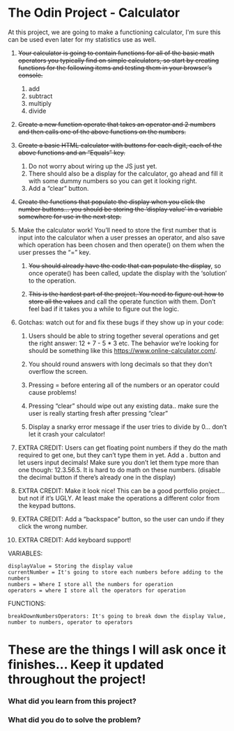 # The Odin Project - Calculator

At this project, we are going to make a functioning calculator,
I'm sure this can be used even later for my statistics use as well.

1. ~~Your calculator is going to contain functions for all of the basic math operators you typically find on simple calculators, so start by creating functions for the following items and testing them in your browser’s console.~~

    1. add
    2. subtract
    3. multiply
    4. divide

2. ~~Create a new function operate that takes an operator and 2 numbers and then calls one of the above functions on the numbers.~~

3. ~~Create a basic HTML calculator with buttons for each digit, each of the above functions and an “Equals” key.~~

    1. Do not worry about wiring up the JS just yet.
    2. There should also be a display for the calculator, go ahead and fill it with some dummy numbers so you can get it looking right.
    3. Add a “clear” button.

4. ~~Create the functions that populate the display when you click the number buttons… you should be storing the ‘display value’ in a variable somewhere for use in the next step.~~

5. Make the calculator work! You’ll need to store the first number that is input into the calculator when a user presses an operator, and also save which operation has been chosen and then operate() on them when the user presses the “=” key.

    1. ~~You should already have the code that can populate the display~~, so once operate() has been called, update the display with the ‘solution’ to the operation.

    2. ~~This is the hardest part of the project. You need to figure out how to store all the values~~ and call the operate function with them. Don’t feel bad if it takes you a while to figure out the logic.

6. Gotchas: watch out for and fix these bugs if they show up in your code:

    1. Users should be able to string together several operations and get the right answer: 12 + 7 - 5 * 3 etc. The behavior we’re looking for should be something like this https://www.online-calculator.com/.

    2. You should round answers with long decimals so that they don’t overflow the screen.

    3. Pressing = before entering all of the numbers or an operator could cause problems!

    4. Pressing “clear” should wipe out any existing data.. make sure the user is really starting fresh after pressing “clear”

    5. Display a snarky error message if the user tries to divide by 0… don’t let it crash your calculator!

7. EXTRA CREDIT: Users can get floating point numbers if they do the math required to get one, but they can’t type them in yet. Add a . button and let users input decimals! Make sure you don’t let them type more than one though: 12.3.56.5. It is hard to do math on these numbers. (disable the decimal button if there’s already one in the display)

8. EXTRA CREDIT: Make it look nice! This can be a good portfolio project… but not if it’s UGLY. At least make the operations a different color from the keypad buttons.

9. EXTRA CREDIT: Add a “backspace” button, so the user can undo if they click the wrong number.

10. EXTRA CREDIT: Add keyboard support!

VARIABLES:

    displayValue = Storing the display value
    currentNumber = It's going to store each numbers before adding to the numbers
    numbers = Where I store all the numbers for operation
    operators = where I store all the operators for operation

FUNCTIONS:

    breakDownNumbersOperators: It's going to break down the display Value, number to numbers, operator to operators
# These are the things I will ask once it finishes... Keep it updated throughout the project!

### What did you learn from this project?

### What did you do to solve the problem?

